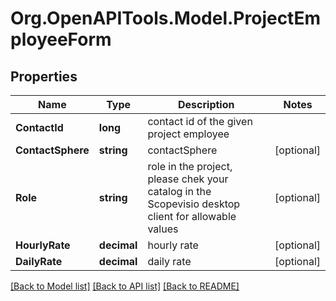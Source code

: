 
# Org.OpenAPITools.Model.ProjectEmployeeForm

## Properties

Name | Type | Description | Notes
------------ | ------------- | ------------- | -------------
**ContactId** | **long** | contact id of the given project employee | 
**ContactSphere** | **string** | contactSphere | [optional] 
**Role** | **string** | role in the project, please chek your catalog in the Scopevisio desktop client for allowable values | [optional] 
**HourlyRate** | **decimal** | hourly rate | [optional] 
**DailyRate** | **decimal** | daily rate | [optional] 

[[Back to Model list]](../README.md#documentation-for-models)
[[Back to API list]](../README.md#documentation-for-api-endpoints)
[[Back to README]](../README.md)

